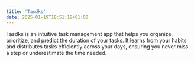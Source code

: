 ```yaml
---
title: 'Tasdks'
date: 2025-01-19T18:51:18+01:00
---
```


Tasdks is an intuitive task management app that helps you organize, prioritize, and predict the duration of your tasks. It learns from your habits and distributes tasks efficiently across your days, ensuring you never miss a step or underestimate the time needed.
